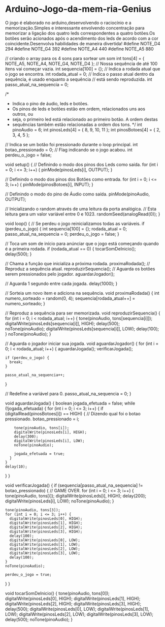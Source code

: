 # Arduino-Jogo-da-mem-ria-Genius
O jogo é elaborado no arduino,desenvolvendo o raciocínio e a memorização.Simples e interessante envolvendo concentração para memorizar a ligação dos quatro leds correspondentes a quatro botões.Os botões serão acionados após o acendimento dos leds de acordo com a cor coincidente.Desenvolva habilidades de maneira divertida!
#define NOTE_D4  294
#define NOTE_G4  392
#define NOTE_A4  440
#define NOTE_A5  880
 
// criando o array para os 4 sons para sortear um som
int tons[4] = { NOTE_A5, NOTE_A4, NOTE_G4, NOTE_D4 };
// Nossa sequência de até 100 itens vai começar vazia.
int sequencia[100] = {};
// Indica a rodada atual que o jogo se encontra.
int rodada_atual = 0;
// Indica o passo atual dentro da sequência, é usado enquanto a sequência
// está sendo reproduzida.
int passo_atual_na_sequencia = 0;
 
/*
 * Indica o pino de áudio, leds e botões.
 * Os pinos de leds e botões estão em ordem, relacionados uns aos outros, ou
 * seja, o primeiro led está relacionado ao primeiro botão. A ordem destas
 * sequências também estão relacionadas a ordem dos tons.
 */
int pinoAudio = 6;
int pinosLeds[4] = { 8, 9, 10, 11 };
int pinosBotoes[4] = { 2, 3, 4, 5 };
 
// Indica se um botão foi pressionado durante o loop principal.
int botao_pressionado = 0;
// Flag indicando se o jogo acabou.
int perdeu_o_jogo = false;
 
void setup() {
  // Definindo o modo dos pinos dos Leds como saída.
  for (int i = 0; i <= 3; i++) {
    pinMode(pinosLeds[i], OUTPUT);
  }
 
  // Definindo o modo dos pinos dos Botões como entrada.
  for (int i = 0; i <= 3; i++) {
    pinMode(pinosBotoes[i], INPUT);
  }
 
  // Definindo o modo do pino de Áudio como saída.
  pinMode(pinoAudio, OUTPUT);
 
  // Inicializando o random através de uma leitura da porta analógica.
  // Esta leitura gera um valor variável entre 0 e 1023.
  randomSeed(analogRead(0));
}
 
void loop() {
  // Se perdeu o jogo reinicializamos todas as variáveis.
  if (perdeu_o_jogo) {
    int sequencia[100] = {};
    rodada_atual = 0;
    passo_atual_na_sequencia = 0;
    perdeu_o_jogo = false;
  }
 
  // Toca um som de início para anúnciar que o jogo está começando quando é a primeira rodada.
  if (rodada_atual == 0) {
    tocarSomDeInicio();
    delay(500);
  }
 
  // Chama a função que inicializa a próxima rodada.
  proximaRodada();
  // Reproduz a sequência atual.
  reproduzirSequencia();
  // Aguarda os botões serem pressionados pelo jogador.
  aguardarJogador();
 
  // Aguarda 1 segundo entre cada jogada.
  delay(1000);
}
 
// Sorteia um novo item e adiciona na sequência.
void proximaRodada() {
  int numero_sorteado = random(0, 4);
  sequencia[rodada_atual++] = numero_sorteado;
}
 
// Reproduz a sequência para ser memorizada.
void reproduzirSequencia() {
  for (int i = 0; i < rodada_atual; i++) {
    tone(pinoAudio, tons[sequencia[i]]);
    digitalWrite(pinosLeds[sequencia[i]], HIGH);
    delay(500);
    noTone(pinoAudio);
    digitalWrite(pinosLeds[sequencia[i]], LOW);
    delay(100);
  }
  noTone(pinoAudio);
}
 
// Aguarda o jogador iniciar sua jogada.
void aguardarJogador() {
  for (int i = 0; i < rodada_atual; i++) {
    aguardarJogada();
    verificarJogada();
 
    if (perdeu_o_jogo) {
      break;
    }
 
    passo_atual_na_sequencia++;
  }
 
  // Redefine a variável para 0.
  passo_atual_na_sequencia = 0;
}
 
void aguardarJogada() {
  boolean jogada_efetuada = false;
  while (!jogada_efetuada) {
    for (int i = 0; i <= 3; i++) {
      if (digitalRead(pinosBotoes[i]) == HIGH) {
        // Dizendo qual foi o botao pressionado.
        botao_pressionado = i;
 
        tone(pinoAudio, tons[i]);
        digitalWrite(pinosLeds[i], HIGH);
        delay(300);
        digitalWrite(pinosLeds[i], LOW);
        noTone(pinoAudio);
 
        jogada_efetuada = true;
      }
    }
    delay(10);
  }
}
 
void verificarJogada() {
  if (sequencia[passo_atual_na_sequencia] != botao_pressionado) {
    // GAME OVER.
    for (int i = 0; i <= 3; i++) {
      tone(pinoAudio, tons[i]);
      digitalWrite(pinosLeds[i], HIGH);
      delay(200);
      digitalWrite(pinosLeds[i], LOW);
      noTone(pinoAudio);
    }
 
    tone(pinoAudio, tons[3]);
    for (int i = 0; i <= 3; i++) {
      digitalWrite(pinosLeds[0], HIGH);
      digitalWrite(pinosLeds[1], HIGH);
      digitalWrite(pinosLeds[2], HIGH);
      digitalWrite(pinosLeds[3], HIGH);
      delay(100);
      digitalWrite(pinosLeds[0], LOW);
      digitalWrite(pinosLeds[1], LOW);
      digitalWrite(pinosLeds[2], LOW);
      digitalWrite(pinosLeds[3], LOW);
      delay(100);
    }
    noTone(pinoAudio);
 
    perdeu_o_jogo = true;
  }
}
 
void tocarSomDeInicio() {
  tone(pinoAudio, tons[0]);
  digitalWrite(pinosLeds[0], HIGH);
  digitalWrite(pinosLeds[1], HIGH);
  digitalWrite(pinosLeds[2], HIGH);
  digitalWrite(pinosLeds[3], HIGH);
  delay(500);
  digitalWrite(pinosLeds[0], LOW);
  digitalWrite(pinosLeds[1], LOW);
  digitalWrite(pinosLeds[2], LOW);
  digitalWrite(pinosLeds[3], LOW);
  delay(500);
  noTone(pinoAudio);
}
